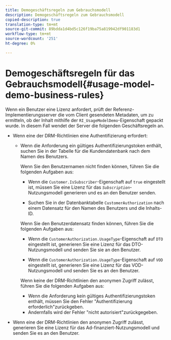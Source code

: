```yaml
---
title: Demogeschäftsregeln zum Gebrauchsmodell
description: Demogeschäftsregeln zum Gebrauchsmodell
copied-description: true
translation-type: tm+mt
source-git-commit: 89bdda1d4bd5c126f19ba75a819942df901183d1
workflow-type: tm+mt
source-wordcount: '251'
ht-degree: 0%

---
```



# Demogeschäftsregeln für das Gebrauchsmodell{#usage-model-demo-business-rules}

Wenn ein Benutzer eine Lizenz anfordert, prüft der Referenz-Implementierungsserver die vom Client gesendeten Metadaten, um zu ermitteln, ob der Inhalt mithilfe der `RI_UsageModelDemo`-Eigenschaft gepackt wurde. In diesem Fall wendet der Server die folgenden Geschäftsregeln an.

* Wenn eine der DRM-Richtlinien eine Authentifizierung erfordert:

   * Wenn die Anforderung ein gültiges Authentifizierungstoken enthält, suchen Sie in der Tabelle für die Kundendatenbank nach dem Namen des Benutzers.

      Wenn Sie den Benutzernamen nicht finden können, führen Sie die folgenden Aufgaben aus:

      * Wenn die `Customer.IsSubscriber`-Eigenschaft auf `true` eingestellt ist, müssen Sie eine Lizenz für das *`Subscription`*-Nutzungsmodell generieren und es an den Benutzer senden.

      * Suchen Sie in der Datenbanktabelle `CustomerAuthorization` nach einem Datensatz für den Namen des Benutzers und die Inhalts-ID.

      Wenn Sie den Benutzerdatensatz finden können, führen Sie die folgenden Aufgaben aus:

      * Wenn die `CustomerAuthorization.UsageType`-Eigenschaft auf `DTO` eingestellt ist, generieren Sie eine Lizenz für das DTO-Nutzungsmodell und senden Sie sie an den Benutzer.

      * Wenn die `CustomerAuthorization.UsageType`-Eigenschaft auf `VOD` eingestellt ist, generieren Sie eine Lizenz für das VOD-Nutzungsmodell und senden Sie es an den Benutzer.

      Wenn keine der DRM-Richtlinien den anonymen Zugriff zulässt, führen Sie die folgenden Aufgaben aus:

      * Wenn die Anforderung kein gültiges Authentifizierungstoken enthält, müssen Sie den Fehler &quot;Authentifizierung erforderlich&quot;zurückgeben.
      * Andernfalls wird der Fehler &quot;nicht autorisiert&quot;zurückgegeben.



* Wenn eine der DRM-Richtlinien den anonymen Zugriff zulässt, generieren Sie eine Lizenz für das Ad-finanziert-Nutzungsmodell und senden Sie es an den Benutzer.

